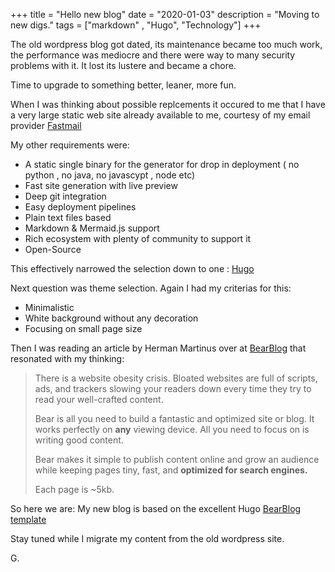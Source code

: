 +++
title = "Hello new blog"
date = "2020-01-03"
description = "Moving to new digs."
tags = ["markdown" , "Hugo", "Technology"]
+++

The old wordpress blog got dated, its maintenance became too much work, the performance was mediocre and there were way to many security problems with it. It lost its lustere and became a chore.

Time to upgrade to something better, leaner, more fun.

When I was thinking about possible replcements it occured to me that I have a very large static web site already available to me, courtesy of my email provider [Fastmail](https://fastmail.com)

My other requirements were:
-  A static single binary for the generator for drop in deployment ( no python , no java, no javascypt , node etc)
-  Fast site generation with live preview
-  Deep git integration
-  Easy deployment pipelines
-  Plain text files based 
-  Markdown & Mermaid.js support
-  Rich ecosystem with plenty of community to support it
-  Open-Source

This effectively narrowed the selection down to one : [Hugo](https://gohugo.io/)

Next question was theme selection. Again I had my criterias for this:
-  Minimalistic
-  White background without any decoration
-  Focusing on small page size

Then I was reading an article by Herman Martinus  over at [BearBlog](https://bearblog.dev) that resonated with my thinking:

>  There is a website obesity crisis. Bloated websites are full of scripts, ads, and trackers slowing your readers down every time they try to read your well-crafted content.  
>  
>  Bear is all you need to build a fantastic and optimized site or blog. It works perfectly on **any** viewing device. All you need to focus on is writing good content.  
>  
>  Bear makes it simple to publish content online and grow an audience while keeping pages tiny, fast, and **optimized for search engines.**  
>  
>  Each page is ~5kb.  

So here we are: My new blog is based on the excellent Hugo [BearBlog template](https://github.com/janraasch/hugo-bearblog)

Stay tuned while I migrate my content from the old wordpress site.

G.

